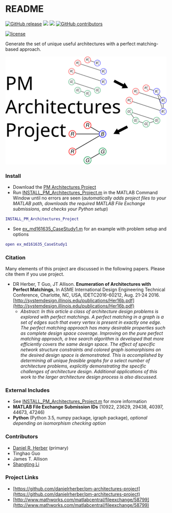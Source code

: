 # README #

[![GitHub release](https://img.shields.io/github/release/danielrherber/pm-architectures-project.svg)](https://github.com/danielrherber/pm-architectures-project/releases/latest)
[![](https://img.shields.io/badge/language-matlab-EF963C.svg)](https://www.mathworks.com/products/matlab.html)
[![](https://img.shields.io/github/issues-raw/danielrherber/pm-architectures-project.svg)](https://github.com/danielrherber/pm-architectures-project/issues)
[![GitHub contributors](https://img.shields.io/github/contributors/danielrherber/pm-architectures-project.svg)](https://github.com/danielrherber/pm-architectures-project/graphs/contributors)

[![license](https://img.shields.io/github/license/danielrherber/pm-architectures-project.svg)](https://github.com/danielrherber/pm-architectures-project/blob/master/License)

Generate the set of unique useful architectures with a perfect matching-based approach.

![readme image](optional/readme_image.svg "Readme Image")

### Install ###
* Download the [PM Architectures Project](https://github.com/danielrherber/pm-architectures-project/archive/master.zip)
* Run [INSTALL_PM_Architectures_Project.m](https://github.com/danielrherber/pm-architectures-project/blob/master/INSTALL_PM_Architectures_Project.m) in the MATLAB Command Window until no errors are seen
(*automatically adds project files to your MATLAB path, downloads the required MATLAB File Exchange submissions, and checks your Python setup*)
```matlab
INSTALL_PM_Architectures_Project
```
* See [ex_md161635_CaseStudy1.m](https://github.com/danielrherber/pm-architectures-project/blob/master/examples/md-16-1635/ex_md161635_CaseStudy1.m) for an example with problem setup and options
```matlab
open ex_md161635_CaseStudy1
```

### Citation ###
Many elements of this project are discussed in the following papers. Please cite them if you use project.

* DR Herber, T Guo, JT Allison. **Enumeration of Architectures with Perfect Matchings**, In ASME International Design Engineering Technical Conference, Charlotte, NC, USA, IDETC2016-60212, Aug. 21-24 2016. [http://systemdesign.illinois.edu/publications/Her16b.pdf](http://systemdesign.illinois.edu/publications/Her16b.pdf)
	- *Abstract: In this article a class of architecture design problems is explored with perfect matchings. A perfect matching in a graph is a set of edges such that every vertex is present in exactly one edge. The perfect matching approach has many desirable properties such as complete design space coverage. Improving on the pure perfect matching approach, a tree search algorithm is developed that more efficiently covers the same design space. The effect of specific network structure constraints and colored graph isomorphisms on the desired design space is demonstrated. This is accomplished by determining all unique feasible graphs for a select number of architecture problems, explicitly demonstrating the specific challenges of architecture design. Additional applications of this work to the larger architecture design process is also discussed.*

### External Includes ###
* See [INSTALL_PM_Architectures_Project.m](https://github.com/danielrherber/pm-architectures-project/blob/master/INSTALL_PM_Architectures_Project.m) for more information
* **MATLAB File Exchange Submission IDs** (10922, 23629, 29438, 40397, 44673, 47246)
* **Python** (Python 3.5, numpy package, igraph package), *optional depending on isomorphism checking option*

### Contributors ###
* [Daniel R. Herber](https://github.com/danielrherber) (primary)
* Tinghao Guo
* James T. Allison
* [Shangting Li](https://github.com/shangtingli)

### Project Links ###
* [https://github.com/danielrherber/pm-architectures-project](https://github.com/danielrherber/pm-architectures-project)
* [http://www.mathworks.com/matlabcentral/fileexchange/58799](http://www.mathworks.com/matlabcentral/fileexchange/58799)